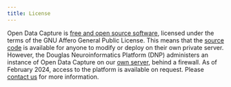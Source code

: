 ```yaml
---
title: License
---
```


Open Data Capture is [free and open source software](https://www.gnu.org/philosophy/free-sw.en.html), licensed under the terms of the GNU Affero General Public License. This means that the [source code](https://github.com/DouglasNeuroInformatics/OpenDataCapture) is available for anyone to modify or deploy on their own private server. However, the Douglas Neuroinformatics Platform (DNP) administers an instance of Open Data Capture on our [own server](https://docs.douglasneuroinformatics.ca/en/latest/about_the_platform/index.html#hardware), behind a firewall. As of February 2024, access to the platform is available on request. Please [contact us](mailto:support@douglasneuroinformatics.ca) for more information.
